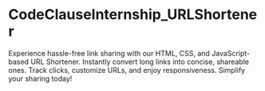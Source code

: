 # CodeClauseInternship_URLShortener
 Experience hassle-free link sharing with our HTML, CSS, and JavaScript-based URL Shortener. Instantly convert long links into concise, shareable ones. Track clicks, customize URLs, and enjoy responsiveness. Simplify your sharing today!

